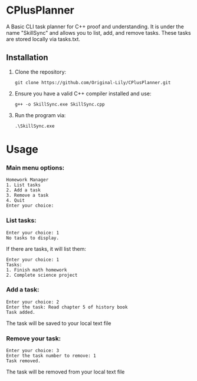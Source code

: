 # CPlusPlanner

A Basic CLI task planner for C++ proof and understanding. It is under the name "SkillSync" and allows you to list, add, and remove tasks.
These tasks are stored locally via tasks.txt.

## Installation

1. Clone the repository:
   ```
   git clone https://github.com/Original-Lily/CPlusPlanner.git
   ```

2. Ensure you have a valid C++ compiler installed and use:
   ```
   g++ -o SkillSync.exe SkillSync.cpp
   ```

4. Run the program via:
   ```
   .\SkillSync.exe
   ```
   
# Usage

### Main menu options:
   ```
   Homework Manager
   1. List tasks
   2. Add a task
   3. Remove a task
   4. Quit
   Enter your choice:
   ```

### List tasks:
   ```
   Enter your choice: 1
   No tasks to display.
   ```
If there are tasks, it will list them:
   ```
   Enter your choice: 1
   Tasks:
   1. Finish math homework
   2. Complete science project
   ```

### Add a task:
   ```
   Enter your choice: 2
   Enter the task: Read chapter 5 of history book
   Task added.
   ```
The task will be saved to your local text file

### Remove your task:
   ```
   Enter your choice: 3
   Enter the task number to remove: 1
   Task removed.
   ```
The task will be removed from your local text file
